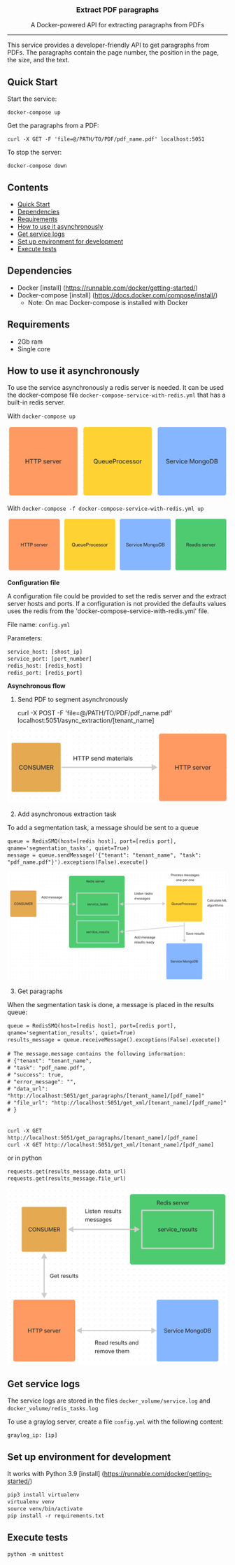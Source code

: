 <h3 align="center">Extract PDF paragraphs</h3>
<p align="center">A Docker-powered API for extracting paragraphs from PDFs</p>

---

This service provides a developer-friendly API to get paragraphs from PDFs. The paragraphs
contain the page number, the position in the page, the size, and the text.

## Quick Start
Start the service:

    docker-compose up

Get the paragraphs from a PDF:

    curl -X GET -F 'file=@/PATH/TO/PDF/pdf_name.pdf' localhost:5051

To stop the server:

    docker-compose down

## Contents
- [Quick Start](#quick-start)
- [Dependencies](#dependencies)
- [Requirements](#requirements)
- [How to use it asynchronously](#how-to-use-it-asynchronously)
- [Get service logs](#get-service-logs)
- [Set up environment for development](#set-up-environment-for-development)
- [Execute tests](#execute-tests)


## Dependencies
* Docker [install] (https://runnable.com/docker/getting-started/)
* Docker-compose [install] (https://docs.docker.com/compose/install/)
    * Note: On mac Docker-compose is installed with Docker
    

## Requirements

* 2Gb ram
* Single core
  
## How to use it asynchronously

To use the service asynchronously a redis server is needed. It can be used the 
docker-compose file `docker-compose-service-with-redis.yml` that has a built-in 
redis server.

With `docker-compose up`

![Alt logo](readme_pictures/docker_compose_up.png?raw=true "docker-compose up")

With `docker-compose -f docker-compose-service-with-redis.yml up`

![Alt logo](readme_pictures/docker_compose_redis.png?raw=true "docker-compose -f docker-compose-service-with-redis.yml up")


<b>Configuration file</b>

A configuration file could be provided to set the redis server 
and the extract server hosts and ports. If a configuration is not provided
the defaults values uses the redis from the 'docker-compose-service-with-redis.yml' 
file.

File name: `config.yml`

Parameters:

    service_host: [shost_ip]
    service_port: [port_number]
    redis_host: [redis_host]
    redis_port: [redis_port]

<b>Asynchronous flow</b>

1. Send PDF to segment asynchronously

    curl -X POST -F 'file=@/PATH/TO/PDF/pdf_name.pdf' localhost:5051/async_extraction/[tenant_name]

![Alt logo](readme_pictures/send_materials.png?raw=true "Send PDF to segment asynchronously")


2. Add asynchronous extraction task

To add a segmentation task, a message should be sent to a queue

    queue = RedisSMQ(host=[redis host], port=[redis port], qname='segmentation_tasks', quiet=True)
    message = queue.sendMessage('{"tenant": "tenant_name", "task": "pdf_name.pdf"}').exceptions(False).execute()


![Alt logo](readme_pictures/extraction.png?raw=true "Add asynchronous extraction task")

3. Get paragraphs

When the segmentation task is done, a message is placed in the results queue:

    queue = RedisSMQ(host=[redis host], port=[redis port], qname='segmentation_results', quiet=True)
    results_message = queue.receiveMessage().exceptions(False).execute()

    # The message.message contains the following information:
    # {"tenant": "tenant_name", 
    # "task": "pdf_name.pdf", 
    # "success": true, 
    # "error_message": "", 
    # "data_url": "http://localhost:5051/get_paragraphs/[tenant_name]/[pdf_name]"
    # "file_url": "http://localhost:5051/get_xml/[tenant_name]/[pdf_name]"
    # }


    curl -X GET http://localhost:5051/get_paragraphs/[tenant_name]/[pdf_name]
    curl -X GET http://localhost:5051/get_xml/[tenant_name]/[pdf_name]

or in python

    requests.get(results_message.data_url)
    requests.get(results_message.file_url)

![Alt logo](readme_pictures/get_paragraphs.png?raw=true "Get paragraphs")



## Get service logs

The service logs are stored in the files `docker_volume/service.log` and `docker_volume/redis_tasks.log`

To use a graylog server, create a file `config.yml` with the following content:

    graylog_ip: [ip]

## Set up environment for development

It works with Python 3.9 [install] (https://runnable.com/docker/getting-started/)

    pip3 install virtualenv
    virtualenv venv
    source venv/bin/activate
    pip install -r requirements.txt

## Execute tests

    python -m unittest
